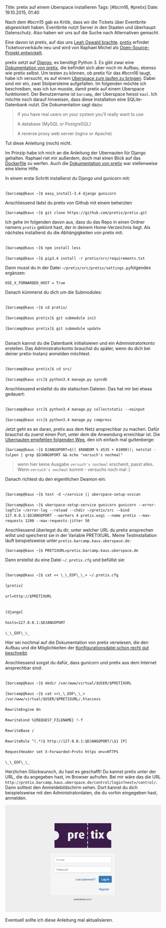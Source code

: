 Title: pretix auf einem Uberspace installieren
Tags: [#bcrn16, #pretix]
Date: 19.10.2015, 01:40

Nach dem #bcrn15 gab es Kritik, dass wir die Tickets über Eventbrite abgewickelt haben. Eventbrite nutzt Server in den Staaten und überhaupt: Datenschutz. Also haben wir uns auf die Suche nach Alternativen gemacht. 

Eine davon ist pretix, auf das uns [Leah Oswald brachte](https://twitter.com/_nazco_/status/611583006302695426). [pretix](http://pretix.eu) erfindet Ticketvorverkäufe neu und wird von Raphael Michel als [Open-Source-Projekt entwickelt](https://github.com/pretix/pretix).

pretix setzt auf [Django](https://www.djangoproject.com), es benötigt Python 3. Es gibt zwar eine [Dokumentation von pretix](http://docs.pretix.eu/en/latest/index.html), die befindet sich aber noch im Aufbau, ebenso wie pretix selbst. Um testen zu können, ob pretix für das #bcrn16 taugt, habe ich versucht, es auf einem [Uberspace zum laufen zu bringen](https://wiki.uberspace.de/cool:django). Dabei sind mir ein, zwei Stolpersteine aufgefallen. Im folgenden möchte ich beschreiben, was ich tun musste, damit pretix auf einem Uberspace funktioniert. Der Benutzername ist `barcamp`, der  Uberspace heisst `kaul`. Ich möchte noch darauf hinweisen, dass diese Installation eine SQLite-Datenbank nutzt. Die Dokumentation sagt dazu:

> If you have real users on your system you’ll really want to use
>
> A database (MySQL or PostgreSQL)
>
> A reverse proxy web server (nginx or Apache)

Tut diese Anleitung (noch) nicht.

Im Prinzip habe ich mich an die Anleitung der Ubernauten für Django gehalten. Raphael riet mir außerdem, doch mal einen Blick auf das [Dockerfile](https://github.com/pretix/pretix/tree/master/deployment/docker/standalone) zu werfen. Auch die [Dokumentation von pretix](http://docs.pretix.eu/en/latest/index.html) war stellenweise eine kleine Hilfe.

In einem erste Schritt installierst du Django und gunicorn mit:

<code>
[barcamp@kaus ~]$ easy_install-3.4 django gunicorn
</code>

Anschliessend lädst du pretix von Github mit einem beherzten 

``
[barcamp@kaus ~]$ git clone https://github.com/pretix/pretix.git
``

Ich gehe im folgenden davon aus, dass du das Repo in einen Ordner namens `pretix` geklont hast, der in deinem Home-Verzeichnis liegt. Als nächstes installierst du die Abhängigkeiten von pretix mit:

<code>
[barcamp@kaus ~]$ npm install less</br>
[barcamp@kaus ~]$ pip3.4 install -r pretix/src/requirements.txt
</code>

Dann musst du in der Datei `~/pretix/src/pretix/settings.py`folgendes ergänzen:

``
USE_X_FORWARDED_HOST = True
``

Danach kümmerst du dich um die Submodules:

<code>
[barcamp@kaus ~]$ cd pretix/</br>
[barcamp@kaus pretix]$ git submodule init</br>
[barcamp@kaus pretix]$ git submodule update</br>
</code>

Danach kannst du die Datenbank initialisieren und ein Administratorkonto erstellen. Das Administratorkonto brauchst du später, wenn du dich bei deiner pretix-Instanz anmelden möchtest.

<code>
[barcamp@kaus pretix]$ cd src/</br>
[barcamp@kaus src]$ python3.4 manage.py syncdb
</code>

Anschliessend erstellst du die statischen Dateien. Das hat mir bei etwas gedauert:

<code>
[barcamp@kaus src]$ python3.4 manage.py collectstatic --noinput</br>
[barcamp@kaus src]$ python3.4 manage.py compress
</code>

Jetzt geht es an daran, pretix aus dem Netz ansprechbar zu machen. Dafür brauchst du zuerst einen Port, unter dem die Anwendung erreichbar ist. Die [Ubernauten empfehlen folgenden Weg](https://wiki.uberspace.de/cool:django#deamon_einrichten), den ich einfach mal guttenberge:

``
[barcamp@kaus ~]$ DJANGOPORT=$(( $RANDOM % 4535 + 61000)); netstat -tulpen | grep $DJANGOPORT && echo "versuch's nochmal"
``

>  wenn hier keine Ausgabe `versuch's nochmal` erscheint, passt alles. Wenn `versuch's nochmal` kommt - versuchs noch mal :)

Danach richtest du den eigentlichen Deamon ein:

<code>
[barcamp@kaus ~]$ test -d ~/service || uberspace-setup-svscan</br>
[barcamp@kaus ~]$ uberspace-setup-service gunicorn gunicorn --error-logfile ~/error-log --reload --chdir ~/pretix/src --bind 127.0.0.1:$DJANGOPORT --workers 4 pretix.wsgi --name pretix --max-requests 1200 --max-requests-jitter 50
</code>

Anschliessend überlegst du dir, unter welcher URL du pretix ansprechen willst und speicherst sie in der Variable PRETIXURL. Meine Testinstallation läuft beispielsweise unter `pretix.barcamp.kaus.uberspace.de`:

``
[barcamp@kaus ~]$ PRETIXURL=pretix.barcamp.kaus.uberspace.de
``

Dann erstellst du eine Datei `~/.pretix.cfg` und befüllst sie:

<code>
[barcamp@kaus ~]$ cat << \_\_EOF\_\_> ~/.pretix.cfg</br>
[pretix]</br>
url=http://$PRETIXURL</br></br>
[django]</br>
hosts=127.0.0.1:$DJANGOPORT</br>
\_\_EOF\_\_
</code>

Hier sei nochmal auf die Dokumentation von pretix verwiesen, die den Aufbau und die Möglichkeiten der [Konfigurationsdatei schon recht gut beschreibt](http://docs.pretix.eu/en/latest/admin/config.html).

Anschliessend sorgst du dafür, dass gunicorn und pretix aus dem Internet ansprechbar sind:

<code>
[barcamp@kaus ~]$ mkdir /var/www/virtual/$USER/$PRETIXURL</br>
[barcamp@kaus ~]$ cat <<\_\_EOF\_\_> /var/www/virtual/$USER/$PRETIXURL/.htaccess<br>
RewriteEngine On</br>
RewriteCond %{REQUEST_FILENAME} !-f</br>
RewriteBase /</br>
RewriteRule ^(.*)$ http://127.0.0.1:$DJANGOPORT/\$1 [P]</br>
RequestHeader set X-Forwarded-Proto https env=HTTPS</br>
\_\_EOF\_\_
</code>

Herzlichen Glückwunsch, du hast es geschafft! Du kannst pretix unter der URL, die du angegeben hast, im Browser aufrufen. Bei mir wäre das die URL `http://pretix.barcamp.kaus.uberspace.de/control/login?next=/control/`. Dann solltest den Anmeldebildschirm sehen. Dort kannst du dich beispielsweise mit den Administratordaten, die du vorhin eingegeben hast, anmelden.

![Anmeldebildschirm von pretix](/img/IMG_99.png)

Eventuell sollte ich diese Anleitung mal aktualisieren.

